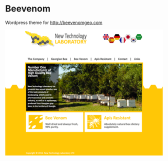# Beevenom

Wordpress theme for http://beevenomgeo.com

![alt tag](https://github.com/darkmark1991/beevenom/blob/master/screenshot.jpg?raw=true, "screenshot.jpg")
